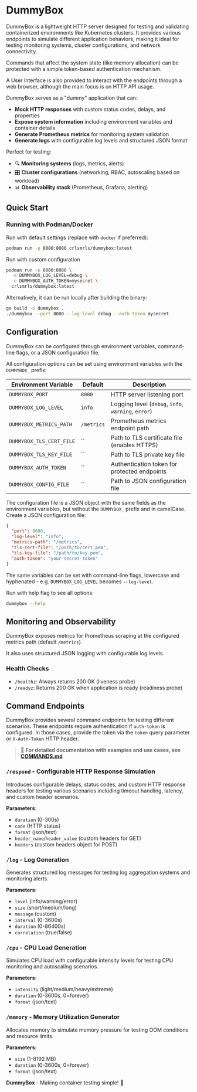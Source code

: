 # DummyBox

DummyBox is a lightweight HTTP server designed for testing and validating containerized environments like Kubernetes clusters. It provides various endpoints to simulate different application behaviors, making it ideal for testing monitoring systems, cluster configurations, and network connectivity. 

Commands that affect the system state (like memory allocation) can be protected with a simple token-based authentication mechanism.

A User Interface is also provided to interact with the endpoints through a web browser, although the main focus is on HTTP API usage.

DummyBox serves as a "dummy" application that can:
- **Mock HTTP responses** with custom status codes, delays, and properties
- **Expose system information** including environment variables and container details
- **Generate Prometheus metrics** for monitoring system validation
- **Generate logs** with configurable log levels and structured JSON format


Perfect for testing:
- 🔍 **Monitoring systems** (logs, metrics, alerts)
- 🎛️ **Cluster configurations** (networking, RBAC, autoscaling based on workload)
- 📊 **Observability stack** (Prometheus, Grafana, alerting)


## Quick Start

### Running with Podman/Docker

Run with default settings (replace with `docker` if preferred):

```bash
podman run -p 8080:8080 crlsmrls/dummybox:latest
```

Run with custom configuration
```bash
podman run -p 8080:8080 \
  -e DUMMYBOX_LOG_LEVEL=debug \
  -e DUMMYBOX_AUTH_TOKEN=mysecret \
  crlsmrls/dummybox:latest
```

Alternatively, it can be run locally after building the binary:

```bash
go build -o dummybox .
./dummybox --port 8080 --log-level debug --auth-token mysecret
```

## Configuration

DummyBox can be configured through environment variables, command-line flags, or a JSON configuration file.

All configuration options can be set using environment variables with the `DUMMYBOX_` prefix:

| Environment Variable | Default | Description |
|---------------------|---------|-------------|
| `DUMMYBOX_PORT` | `8080` | HTTP server listening port |
| `DUMMYBOX_LOG_LEVEL` | `info` | Logging level (`debug`, `info`, `warning`, `error`) |
| `DUMMYBOX_METRICS_PATH` | `/metrics` | Prometheus metrics endpoint path |
| `DUMMYBOX_TLS_CERT_FILE` | `` | Path to TLS certificate file (enables HTTPS) |
| `DUMMYBOX_TLS_KEY_FILE` | `` | Path to TLS private key file |
| `DUMMYBOX_AUTH_TOKEN` | `` | Authentication token for protected endpoints |
| `DUMMYBOX_CONFIG_FILE` | `` | Path to JSON configuration file |


The configuration file is a JSON object with the same fields as the environment variables, but without the `DUMMYBOX_` prefix and in camelCase. Create a JSON configuration file:

```json
{
  "port": 8080,
  "log-level": "info",
  "metrics-path": "/metrics",
  "tls-cert-file": "/path/to/cert.pem",
  "tls-key-file": "/path/to/key.pem",
  "auth-token": "your-secret-token"
}
```

The same variables can be set with command-line flags, lowercase and hyphenated - e.g. `DUMMYBOX_LOG_LEVEL` becomes `--log-level`.

Run with help flag to see all options:

```bash
dummybox --help
```

## Monitoring and Observability

DummyBox exposes metrics for Prometheus scraping at the configured metrics path (default `/metrics`).

It also uses structured JSON logging with configurable log levels. 

### Health Checks

- `/healthz`: Always returns 200 OK (liveness probe)
- `/readyz`: Returns 200 OK when application is ready (readiness probe)

## Command Endpoints

DummyBox provides several command endpoints for testing different scenarios. These endpoints require authentication if `auth-token` is configured. In those cases, provide the token via the `token` query parameter or `X-Auth-Token` HTTP header.

> 📖 **For detailed documentation with examples and use cases, see [COMMANDS.md](COMMANDS.md)**

### `/respond` - Configurable HTTP Response Simulation

Introduces configurable delays, status codes, and custom HTTP response headers for testing various scenarios including timeout handling, latency, and custom header scenarios.

**Parameters**: 
- `duration` (0-300s)
- `code` (HTTP status)
- `format` (json/text)
- `header_name`/`header_value` (custom headers for GET)
- `headers` (custom headers object for POST)

### `/log` - Log Generation

Generates structured log messages for testing log aggregation systems and monitoring alerts.

**Parameters**: 
- `level` (info/warning/error)
- `size` (short/medium/long)
- `message` (custom)
- `interval` (0-3600s)
- `duration` (0-86400s)
- `correlation` (true/false)


### `/cpu` - CPU Load Generation

Simulates CPU load with configurable intensity levels for testing CPU monitoring and autoscaling scenarios.

**Parameters**: 
- `intensity` (light/medium/heavy/extreme)
- `duration` (0-3600s, 0=forever)
- `format` (json/text)

### `/memory` - Memory Utilization Generator

Allocates memory to simulate memory pressure for testing OOM conditions and resource limits.

**Parameters**:
- `size` (1-8192 MB)
- `duration` (0-3600s, 0=forever)
- `format` (json/text)


**DummyBox** - Making container testing simple! 🚀
